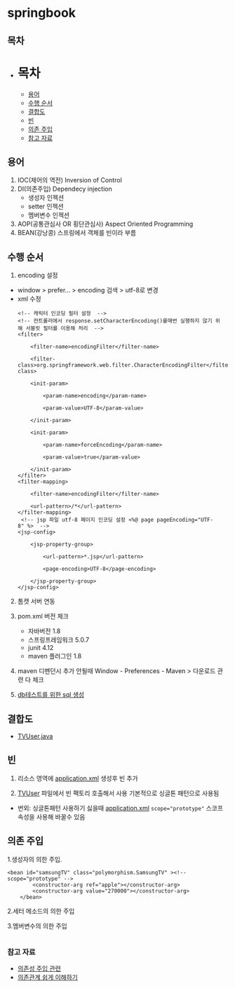 # springbook

## 목차

- # 목차
	- [용어](#용어)
	- [수행 순서](#수행-순서)
	- [결합도](#결합도)
	- [빈](#빈)
	- [의존 주입](#의존-주입)
	- [참고 자료](#참고-자료)

## 용어

 1. IOC(제어의 역전) Inversion of Control
 2. DI(의존주입) Dependecy injection
     * 생성자 인젝션
     * setter 인젝션
     * 멤버변수 인젝션 
 3. AOP(공통관심사 OR 횡단관심사) Aspect Oriented Programming
 4. BEAN(강낭콩) 스프링에서 객체를 빈이라 부름

## 수행 순서
1. encoding 설정
  * window > prefer... > encoding 검색 > utf-8로 변경
  * xml 수정   
  	``` 
	<!-- 캐릭터 인코딩 필터 설정  -->
	<!-- 컨트롤러에서 response.setCharacterEncoding()를매번 실행하지 않기 위해 서블릿 필터를 이용해 처리  -->
	<filter>

		<filter-name>encodingFilter</filter-name>

		<filter-class>org.springframework.web.filter.CharacterEncodingFilter</filter-class>

		<init-param>

			<param-name>encoding</param-name>

			<param-value>UTF-8</param-value>

		</init-param>

		<init-param>

			<param-name>forceEncoding</param-name>

			<param-value>true</param-value>

		</init-param>
	</filter>
	<filter-mapping>

		<filter-name>encodingFilter</filter-name>

		<url-pattern>/*</url-pattern>
	</filter-mapping>
	 <!-- jsp 파일 utf-8 페이지 인코딩 설정 <%@ page pageEncoding="UTF-8" %>  -->
	<jsp-config>

		<jsp-property-group>

			<url-pattern>*.jsp</url-pattern>

			<page-encoding>UTF-8</page-encoding>

		</jsp-property-group>
	</jsp-config>

  	```
2. 톰캣 서버 연동
3. pom.xml 버전 체크
	* 자바버전 1.8
	* 스프링프레임워크 5.0.7
	* junit 4.12
	* maven 플러그인 1.8
  
 4. maven 디펜던시 추가 안될때 Window - Preferences - Maven > 다운로드 관련 다 체크
 5. [db테스트를 위한 sql 생성](./src/main/resources/springbook.sql) 
  
 
 ## 결합도
 
 * [TVUser.java](./src/main/java/polymorphism/TVUser.java)
 

 ## 빈

1. 리소스 영역에 [application.xml](./src/main/resources/applicationContext.xml) 생성후 빈 추가

2. [TVUser](./src/main/java/polymorphism/TVUser.java) 파일에서 빈 팩토리 호출해서 사용 기본적으로 싱글톤 패턴으로 사용됨

* 번외: 싱글톤패턴 사용하기 싫을때 [application.xml](./src/main/resources/applicationContext.xml)
   `scope="prototype"` 스코프 속성을 사용해 바꿀수 있음


## 의존 주입
1.생성자의 의한 주입.
```
<bean id="samsungTV" class="polymorphism.SamsungTV" ><!-- scope="prototype" -->
		<constructor-arg ref="apple"></constructor-arg>
		<constructor-arg value="270000"></constructor-arg>
	</bean> 
```


2.세터 메소드의 의한 주입

3.멤버변수의 의한 주입
```

```


### 참고 자료

* [의존성 주입 관련](https://codevang.tistory.com/312)
* [의존관계 쉽게 이해하기](https://tecoble.techcourse.co.kr/post/2021-04-27-dependency-injection/)
